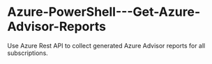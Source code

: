 # Azure-PowerShell---Get-Azure-Advisor-Reports
Use Azure Rest API to collect generated Azure Advisor reports for all subscriptions.
